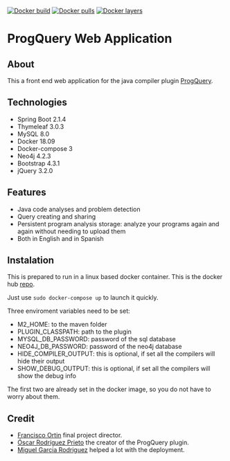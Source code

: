 
[![Docker build](https://img.shields.io/docker/cloud/build/uo257431/prog_query_web_app.svg)](https://cloud.docker.com/u/uo257431/repository/docker/uo257431/prog_query_web_app)
[![Docker pulls](https://img.shields.io/docker/pulls/uo257431/prog_query_web_app.svg)](https://cloud.docker.com/u/uo257431/repository/docker/uo257431/prog_query_web_app)
[![Docker layers](https://img.shields.io/microbadger/layers/uo257431/prog_query_web_app.svg)](https://cloud.docker.com/u/uo257431/repository/docker/uo257431/prog_query_web_app)

 # ProgQuery Web Application
 
 ## About
 
 This a front end web application for the java compiler plugin [ProgQuery](https://github.com/OscarRodriguezPrieto/ProgQuery).
 
 ## Technologies
 
 - Spring Boot 2.1.4
 - Thymeleaf 3.0.3
 - MySQL 8.0
 - Docker 18.09
 - Docker-compose 3
 - Neo4j 4.2.3
 - Bootstrap 4.3.1
 - jQuery 3.2.0
 
 ## Features
 
 - Java code analyses and problem detection
 - Query creating and sharing
 - Persistent program analysis storage: analyze your programs again and again without needing to upload them
 - Both in English and in Spanish
 
 ## Instalation
 
 This is prepared to run in a linux based docker container.
 This is the docker hub [repo](https://hub.docker.com/r/uo257431/prog_query_web_app).
 
 Just use `sudo docker-compose up` to launch it quickly.
 
 Three enviroment variables need to be set:
 
 - M2_HOME: to the maven folder
 - PLUGIN_CLASSPATH: path to the plugin 
 - MYSQL_DB_PASSWORD: password of the sql database
 - NEO4J_DB_PASSWORD: password of the neo4j database
 - HIDE_COMPILER_OUTPUT: this is optional, if set all the compilers will hide their output
 - SHOW_DEBUG_OUTPUT: this is optional, if set all the compilers will show the debug info
 
 The first two are already set in the docker image, so you do not have to worry about them.
 
 ## Credit
 
 - [Francisco Ortin](https://github.com/francisco-ortin) final project director.
 - [Óscar Rodríguez Prieto](https://github.com/OscarRodriguezPrieto) the creator of the ProgQuery plugin.
 - [Miguel Garcia Rodriguez](https://github.com/miguelgrdotcom) helped a lot with the deployment.
 
